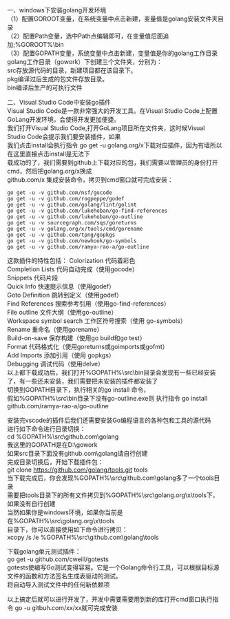 一、windows下安装golang开发环境  
（1）配置GOROOT变量，在系统变量中点击新建，变量值是golang安装文件夹目录  
（2）配置Path变量，选中Path点编辑即可，在变量值后面追加;%GOROOT%\bin    
（3）配置GOPATH变量，系统变量中点击新建，变量值是你的golang工作目录  
golang工作目录（gowork）下创建三个文件夹，分别为：  
src存放源代码的目录，新建项目都在该目录下。  
pkg编译过后生成的包文件存放目录。  
bin编译后生产的可执行文件  

二、Visual Studio Code中安装go插件  
Visual Studio Code是一款非常强大的开发工具。在Visual Studio Code上配置GoLang开发环境，会使得开发更加便捷。  
我们打开Visual Studio Code,打开GoLang项目所在文件夹，这时候Visual Studio Code会提示我们要安装插件，如果  
我们点击install会执行指令 go get -u golang.org/x下载对应插件，因为有墙所以在这里直接点击install是无法下  
载成功的了，我们需要到github上下载对应的包，我们需要以管理员的身份打开cmd，然后把golang.org/x换成  
github.com/x  集成安装命令，拷贝到cmd窗口就可完成安装：    
```
go get -u -v github.com/nsf/gocode
go get -u -v github.com/rogpeppe/godef
go get -u -v github.com/golang/lint/golint
go get -u -v github.com/lukehoban/go-find-references
go get -u -v github.com/lukehoban/go-outline
go get -u -v sourcegraph.com/sqs/goreturns
go get -u -v golang.org/x/tools/cmd/gorename
go get -u -v github.com/tpng/gopkgs
go get -u -v github.com/newhook/go-symbols
go get -u -v github.com/ramya-rao-a/go-outline
```
这款插件的特性包括：
Colorization 代码着彩色  
Completion Lists 代码自动完成（使用gocode）  
Snippets  代码片段  
Quick Info 快速提示信息（使用godef）  
Goto Definition 跳转到定义（使用godef）  
Find References  搜索参考引用（使用go-find-references）  
File outline 文件大纲（使用go-outline）  
Workspace symbol search 工作区符号搜索（使用 go-symbols）  
Rename 重命名（使用gorename）  
Build-on-save 保存构建（使用go build和go test）  
Format 代码格式化（使用goreturns或goimports或gofmt）  
Add Imports  添加引用（使用 gopkgs）  
Debugging 调试代码（使用delve）  
以上都下载成功后，我们打开%GOPATH%\src\bin目录会发现有一些已经安装了，有一些还未安装，我们需要把未安装的插件都安装了  
切换到GOPATH目录下，执行相关的go install 命令，  
假如%GOPATH%\src\bin目录下没有go-outline.exe则 执行指令 go install github.com/ramya-rao-a/go-outline  

安装完vscode的插件后我们还需要安装Go编程语言的各种包和工具的源代码  
进行如下命令进行目录切换：  
cd %GOPATH%\src\github.com\golang  
我这里的GOPATH是在D:\gowork  
如果src目录下面没有github.com\golang请自行创建  
完成目录切换后，开始下载插件包：  
git clone https://github.com/golang/tools.git tools  
当下载完成后，你会发现%GOPATH%\src\github.com\golang多了一个tools目录  
需要把tools目录下的所有文件拷贝到%GOPATH%\src\golang.org\x\tools下，如果没有自行创建  
当然如果你是windows环境，如果你当前是在%GOPATH%\src\golang.org\x\tools  
目录下，你可以直接使用如下命令进行拷贝：  
xcopy /s /e %GOPATH%\src\github.com\golang\tools

下载golang单元测试插件：    
go get -u github.com/cweill/gotests  
gotests使编写Go测试变得容易。它是一个Golang命令行工具，可以根据目标源文件的函数和方法签名生成表驱动的测试。  
将自动导入测试文件中的任何新依赖项  

以上搞定后就可以进行开发了，开发中需要需要用到新的库打开cmd窗口执行指令 go -u gitbuh.com/xx/xx就可完成安装
